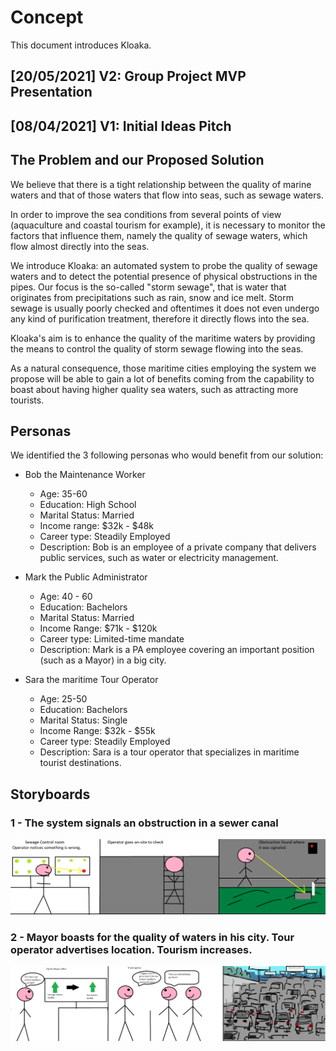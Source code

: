 # Concept
This document introduces Kloaka.
## \[20/05/2021] V2: Group Project MVP Presentation

## \[08/04/2021] V1: Initial Ideas Pitch
## The Problem and our Proposed Solution

We believe that there is a tight relationship between the quality of marine waters and that of those waters that flow into seas, such as sewage waters.

In order to improve the sea conditions from several points of view (aquaculture and coastal tourism for example), it is necessary to monitor the factors that influence them, namely the quality of sewage waters, which flow almost directly into the seas.

We introduce Kloaka: an automated system to probe the quality of sewage waters and to detect the potential presence of physical obstructions in the pipes. Our focus is the so-called "storm sewage", that is water that originates from precipitations such as rain, snow and ice melt. Storm sewage is usually poorly checked and oftentimes it does not even undergo any kind of purification treatment, therefore it directly flows into the sea.

Kloaka's aim is to enhance the quality of the maritime waters by providing the means to control the quality of storm sewage flowing into the seas.

As a natural consequence, those maritime cities employing the system we propose will be able to gain a lot of benefits coming from the capability to boast about having higher quality sea waters, such as attracting more tourists.

## Personas 

We identified the 3 following personas who would benefit from our solution:

* Bob the Maintenance Worker
    - Age: 35-60
    - Education: High School
    - Marital Status: Married
    - Income range: $32k - $48k
    - Career type: Steadily Employed
    - Description: Bob is an employee of a private company that delivers public services, such as water or electricity management.

* Mark the Public Administrator
    - Age: 40 - 60
    - Education: Bachelors
    - Marital Status: Married
    - Income Range: $71k - $120k 
    - Career type: Limited-time mandate 
    - Description: Mark is a PA employee covering an important position (such as a Mayor) in a big city.

* Sara the maritime Tour Operator
    - Age: 25-50
    - Education: Bachelors
    - Marital Status: Single
    - Income Range: $32k - $55k
    - Career type: Steadily Employed
    - Description: Sara is a tour operator that specializes in maritime tourist destinations. 


## Storyboards
### 1 - The system signals an obstruction in a sewer canal
![alt text](Images/storyboards/1.png)

### 2 - Mayor boasts for the quality of waters in his city. Tour operator advertises location. Tourism increases.
![alt text](Images/storyboards/2.png)
